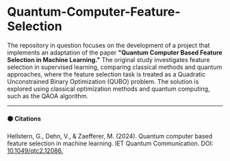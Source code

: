 # Quantum-Computer-Feature-Selection

The repository in question focuses on the development of a project that implements an adaptation of the paper **"Quantum Computer Based Feature Selection in Machine Learning."** The original study investigates feature selection in supervised learning, comparing classical methods and quantum approaches, where the feature selection task is treated as a Quadratic Unconstrained Binary Optimization (QUBO) problem. The solution is explored using classical optimization methods and quantum computing, such as the QAOA algorithm.

___

#### 🟠 Citations

Hellstern, G., Dehn, V., & Zaefferer, M. (2024). Quantum computer based feature selection in machine learning. IET Quantum Communication. DOI: [10.1049/qtc2.12086.](https://ietresearch.onlinelibrary.wiley.com/doi/10.1049/qtc2.12086)
